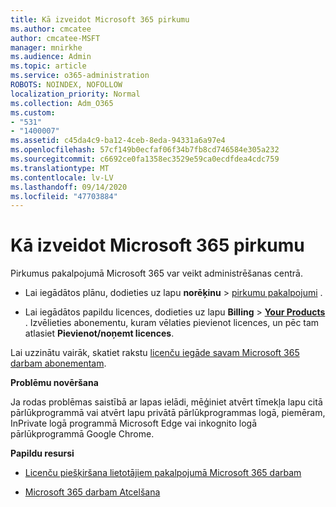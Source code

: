 ```yaml
---
title: Kā izveidot Microsoft 365 pirkumu
ms.author: cmcatee
author: cmcatee-MSFT
manager: mnirkhe
ms.audience: Admin
ms.topic: article
ms.service: o365-administration
ROBOTS: NOINDEX, NOFOLLOW
localization_priority: Normal
ms.collection: Adm_O365
ms.custom:
- "531"
- "1400007"
ms.assetid: c45da4c9-ba12-4ceb-8eda-94331a6a97e4
ms.openlocfilehash: 57cf149b0ecfaf06f34b7fb8cd746584e305a232
ms.sourcegitcommit: c6692ce0fa1358ec3529e59ca0ecdfdea4cdc759
ms.translationtype: MT
ms.contentlocale: lv-LV
ms.lasthandoff: 09/14/2020
ms.locfileid: "47703884"
---
```

# <a name="how-to-make-a-microsoft-365-purchase"></a>Kā izveidot Microsoft 365 pirkumu

Pirkumus pakalpojumā Microsoft 365 var veikt administrēšanas centrā.
  
- Lai iegādātos plānu, dodieties uz lapu **norēķinu** \> [pirkumu pakalpojumi](https://go.microsoft.com/fwlink/p/?linkid=868433) .

- Lai iegādātos papildu licences, dodieties uz lapu **Billing** \> **[Your Products](https://go.microsoft.com/fwlink/p/?linkid=842054)** . Izvēlieties abonementu, kuram vēlaties pievienot licences, un pēc tam atlasiet **Pievienot/noņemt licences**.
  
Lai uzzinātu vairāk, skatiet rakstu [licenču iegāde savam Microsoft 365 darbam abonementam](https://docs.microsoft.com/microsoft-365/commerce/licenses/buy-licenses).

**Problēmu novēršana**

Ja rodas problēmas saistībā ar lapas ielādi, mēģiniet atvērt tīmekļa lapu citā pārlūkprogrammā vai atvērt lapu privātā pārlūkprogrammas logā, piemēram, InPrivate logā programmā Microsoft Edge vai inkognito logā pārlūkprogrammā Google Chrome.

**Papildu resursi**
  
- [Licenču piešķiršana lietotājiem pakalpojumā Microsoft 365 darbam](https://docs.microsoft.com/microsoft-365/admin/add-users/add-users)

- [Microsoft 365 darbam Atcelšana](https://docs.microsoft.com/microsoft-365/commerce/subscriptions/cancel-your-subscription)